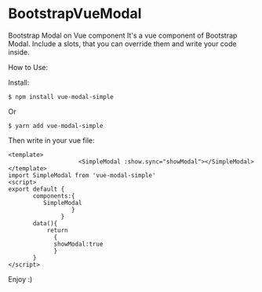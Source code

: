 # BootstrapVueModal



Bootstrap Modal on Vue component 
It's a vue component of Bootstrap Modal.
Include a slots, that you can override them and write your code inside.

How to Use:


Install:
```
$ npm install vue-modal-simple
```
Or
```
$ yarn add vue-modal-simple
```
Then write in your vue file:
```
<template>
                    <SimpleModal :show.sync="showModal"></SimpleModal>
</template>
import SimpleModal from 'vue-modal-simple'
<script>
export default {
       components:{
          SimpleModal
                  }
               }
       data(){
           return
             {
             showModal:true
             }
       }
</script>
```
Enjoy :)

